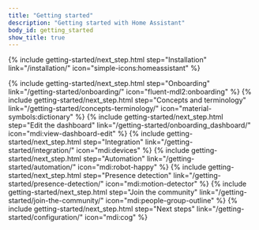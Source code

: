 ```yaml
---
title: "Getting started"
description: "Getting started with Home Assistant"
body_id: getting_started
show_title: true
---
```


<!-- textlint-disable -->
{% include getting-started/next_step.html step="Installation" link="/installation/" icon="simple-icons:homeassistant" %}
<!-- textlint-enable -->
{% include getting-started/next_step.html step="Onboarding" link="/getting-started/onboarding/" icon="fluent-mdl2:onboarding" %}
{% include getting-started/next_step.html step="Concepts and terminology" link="/getting-started/concepts-terminology/" icon="material-symbols:dictionary" %}
{% include getting-started/next_step.html step="Edit the dashboard" link="/getting-started/onboarding_dashboard/" icon="mdi:view-dashboard-edit" %}
{% include getting-started/next_step.html step="Integration" link="/getting-started/integration/" icon="mdi:devices" %}
{% include getting-started/next_step.html step="Automation" link="/getting-started/automation/" icon="mdi:robot-happy" %}
{% include getting-started/next_step.html step="Presence detection" link="/getting-started/presence-detection/" icon="mdi:motion-detector" %}
{% include getting-started/next_step.html step="Join the community" link="/getting-started/join-the-community/" icon="mdi:people-group-outline" %}
{% include getting-started/next_step.html step="Next steps" link="/getting-started/configuration/" icon="mdi:cog" %}
